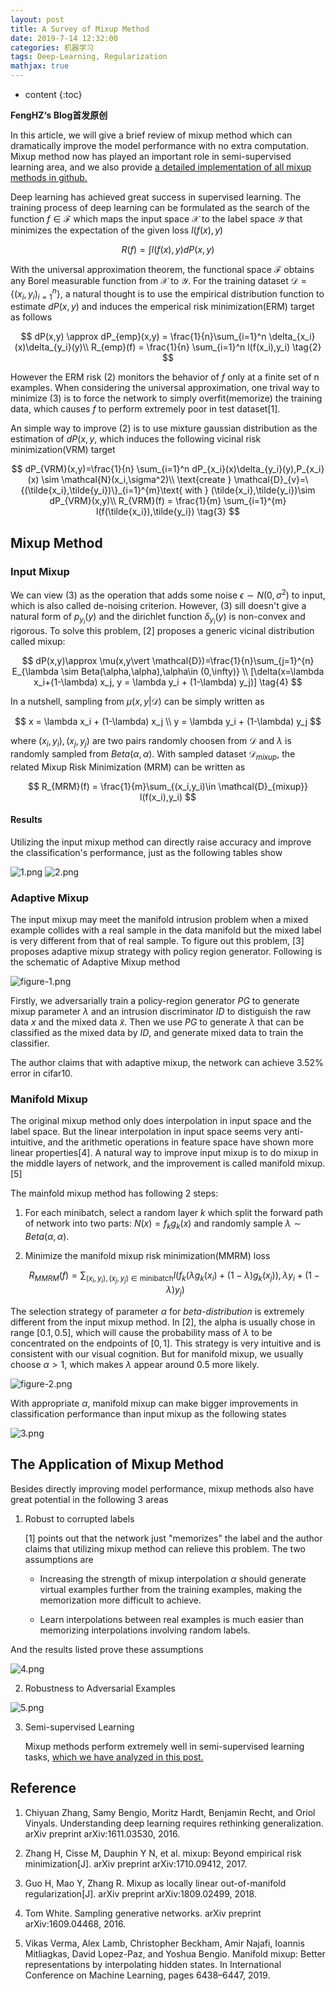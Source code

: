 ```yaml
---
layout: post
title: A Survey of Mixup Method 
date: 2019-7-14 12:32:00
categories: 机器学习
tags: Deep-Learning, Regularization
mathjax: true
---
```

* content
{:toc}

**FengHZ‘s Blog首发原创**

In this article, we will give a brief review of mixup method which can dramatically improve the model performance with no extra computation. Mixup method now has played an important role in semi-supervised learning area, and we also provide [a detailed implementation of all mixup methods in github.](https://github.com/FengHZ/mixupfamily)







Deep learning has achieved great success in supervised learning. The training process of deep learning can be formulated as the search of the function $f\in \mathcal{F}$ which maps the input space $\mathcal{X}$ to the label space $\mathcal{Y}$ that minimizes the expectation of the given loss $l(f(x),y)$





$$
R(f) = \int l(f(x),y) dP(x,y) \tag{1}
$$

With the universal approximation theorem, the functional space $\mathcal{F}$ obtains any Borel measurable function from $\mathcal{X}$ to $\mathcal{Y}$. For the training dataset $\mathcal{D}=\{(x_i,y_i)_{i=1}^{n}\}$, a natural thought is to use the empirical distribution function to estimate $dP(x,y)$ and induces the emperical risk minimization(ERM) target as follows

$$
dP(x,y) \approx dP_{emp}(x,y) = \frac{1}{n}\sum_{i=1}^n \delta_{x_i}(x)\delta_{y_i}(y)\\
R_{emp}(f) = \frac{1}{n} \sum_{i=1}^n l(f(x_i),y_i) \tag{2}
$$

However the ERM risk $(2)$ monitors the behavior of *f* only at a finite set of n examples. When considering the universal approximation, one trival way to minimize $(3)$ is to force the network to simply overfit(memorize) the training data, which causes *f* to perform extremely poor in test dataset[1].

An simple way to improve $(2)$ is to use mixture gaussian distribution as the estimation of $dP(x,y$, which induces the following vicinal risk minimization(VRM) target 

$$
dP_{VRM}(x,y)=\frac{1}{n} \sum_{i=1}^n dP_{x_i}(x)\delta_{y_i}(y),P_{x_i}(x) \sim \mathcal{N}(x_i,\sigma^2)\\
\text{create } \mathcal{D}_{v}=\{(\tilde{x_i},\tilde{y_i})\}_{i=1}^{m}\text{ with } (\tilde{x_i},\tilde{y_i})\sim dP_{VRM}(x,y)\\
R_{VRM}(f) = \frac{1}{m} \sum_{i=1}^{m} l(f(\tilde{x_i}),\tilde{y_i}) \tag{3}
$$

##  Mixup Method

### Input Mixup
We can view $(3)$ as the operation that adds some noise $\epsilon \sim N(0,\sigma^2)$ to input, which is also called de-noising criterion. However, $(3)$ sill doesn't give a natural form of $p_{y_i}(y)$ and the dirichlet function $\delta_{y_i}(y)$ is non-convex and rigorous. To solve this problem, [2] proposes a generic vicinal distribution called mixup:

$$
dP(x,y)\approx \mu(x,y\vert \mathcal{D})=\frac{1}{n}\sum_{j=1}^{n} E_{\lambda \sim Beta(\alpha,\alpha),\alpha\in (0,\infty)} \\ [\delta(x=\lambda x_i+(1-\lambda) x_j, y = \lambda y_i + (1-\lambda) y_j)] \tag{4}
$$

In a nutshell, sampling from $\mu (x,y\vert \mathcal{D})$ can be simply written as 

$$
x = \lambda x_i + (1-\lambda) x_j \\
y = \lambda y_i + (1-\lambda) y_j
$$

where $(x_i,y_i),(x_j,y_j)$ are two pairs randomly choosen from $\mathcal{D}$ and $\lambda$ is randomly sampled from $Beta(\alpha,\alpha)$. With sampled dataset $\mathcal{D}_{mixup}$, the related Mixup Risk Minimization (MRM) can be written as 

$$
R_{MRM}(f) = \frac{1}{m}\sum_{(x_i,y_i)\in \mathcal{D}_{mixup}} l(f(x_i),y_i)
$$
#### Results

Utilizing the input mixup method can directly raise accuracy and improve the classification's performance, just as the following tables show

![1.png](/images/mixup/table-1.png)
![2.png](/images/mixup/table-2.png)


### Adaptive Mixup

The input mixup may meet the manifold intrusion problem when a mixed example collides with a real sample in the data manifold but the mixed label is very different from that of real sample. To figure out this problem, [3] proposes adaptive mixup strategy with policy region generator. Following is the schematic of Adaptive Mixup method 

![figure-1.png](/images/mixup/1.png)

Firstly, we adversarially  train a policy-region generator $PG$ to generate mixup parameter $\lambda$ and an intrusion discriminator $ID$ to distiguish the raw data $x$ and the mixed data $\tilde{x}$. Then we use $PG$ to generate $\lambda$ that can be classified as the mixed data by $ID$, and generate mixed data to train the classifier. 

The author claims that with adaptive mixup, the network can achieve 3.52\% error in cifar10.


### Manifold Mixup

The original mixup method only does interpolation in input space and the label space. But the linear interpolation in input space seems very anti-intuitive, and the arithmetic operations in feature space have shown more linear properties[4]. A natural way to improve input mixup is to do mixup in the middle layers of network, and the improvement is called manifold mixup.[5] 

The mainfold mixup method has following 2 steps:

1. For each minibatch, select a random layer *k* which split the forward path of network into two parts: $N(x)=f_{k}g_{k}(x)$ and randomly sample $\lambda \sim Beta(\alpha,\alpha)$.

2. Minimize the manifold mixup risk minimization(MMRM) loss 
   
   $$
   R_{MMRM}(f)= \sum_{(x_i,y_i),(x_j,y_j)\in \text{minibatch}}  l(f_{k}(\lambda g_{k}(x_i)+(1-\lambda)g_{k}(x_j)),\lambda y_i + (1-\lambda)y_j) \tag{5}
   $$

The selection strategy of parameter $\alpha$ for *beta-distribution* is extremely different from the input mixup method. In [2], the alpha is usually chose in range $[0.1,0.5]$, which will cause the probability mass of $\lambda$ to be concentrated on the endpoints of $[0,1]$. This strategy is very intuitive and is consistent with our visual cognition. But for manifold mixup, we usually choose $\alpha >1$, which makes $\lambda$ appear around 0.5 more likely.

![figure-2.png](/images/mixup/2.png)

With appropriate $\alpha$, manifold mixup can make bigger improvements in classification performance than input mixup as the following states

![3.png](/images/mixup/table-3.png)

## The Application of Mixup Method

Besides directly improving model performance, mixup methods also have great potential in the following 3 areas

1. Robust to corrupted labels
   
   [1] points out that the network just "memorizes" the label and the author claims that utilizing mixup method can relieve this problem. The two assumptions are

    * Increasing the strength of mixup interpolation $\alpha$ should generate virtual examples further from the training examples, making the memorization more difficult to achieve.
  
    * Learn interpolations between real examples is much easier than memorizing interpolations involving random labels.
  
  And the results listed prove these assumptions
  
  ![4.png](/images/mixup/table-4.png)

2. Robustness to Adversarial Examples

![5.png](/images/mixup/table-5.png)

3. Semi-supervised Learning
   
   Mixup methods perform extremely well in semi-supervised learning tasks, [which we have analyzed in this post.](https://fenghz.github.io/semi-supervised-learning-copy/#mixup-method)

## Reference 

1. Chiyuan Zhang, Samy Bengio, Moritz Hardt, Benjamin Recht, and Oriol Vinyals. Understanding deep learning requires rethinking generalization. arXiv preprint arXiv:1611.03530, 2016.

2. Zhang H, Cisse M, Dauphin Y N, et al. mixup: Beyond empirical risk minimization[J]. arXiv preprint arXiv:1710.09412, 2017.

3. Guo H, Mao Y, Zhang R. Mixup as locally linear out-of-manifold regularization[J]. arXiv preprint arXiv:1809.02499, 2018.

4. Tom White. Sampling generative networks. arXiv preprint arXiv:1609.04468, 2016.

5. Vikas Verma, Alex Lamb, Christopher Beckham, Amir Najafi, Ioannis Mitliagkas, David Lopez-Paz, and Yoshua Bengio. Manifold mixup: Better representations by interpolating hidden states. In International Conference on Machine Learning, pages 6438–6447, 2019.
